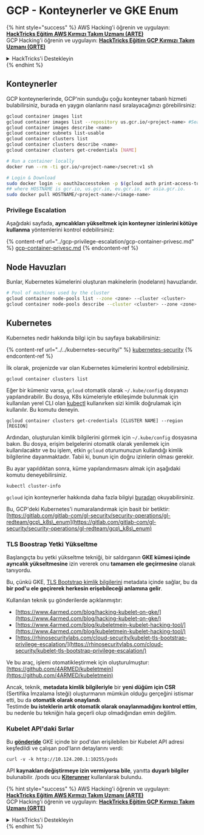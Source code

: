 # GCP - Konteynerler ve GKE Enum

{% hint style="success" %}
AWS Hacking'i öğrenin ve uygulayın: <img src="/.gitbook/assets/image.png" alt="" data-size="line">[**HackTricks Eğitim AWS Kırmızı Takım Uzmanı (ARTE)**](https://training.hacktricks.xyz/courses/arte)<img src="/.gitbook/assets/image.png" alt="" data-size="line">\
GCP Hacking'i öğrenin ve uygulayın: <img src="/.gitbook/assets/image (2).png" alt="" data-size="line">[**HackTricks Eğitim GCP Kırmızı Takım Uzmanı (GRTE)**<img src="/.gitbook/assets/image (2).png" alt="" data-size="line">](https://training.hacktricks.xyz/courses/grte)

<details>

<summary>HackTricks'i Destekleyin</summary>

* [**Abonelik planlarını**](https://github.com/sponsors/carlospolop) kontrol edin!
* 💬 [**Discord grubuna**](https://discord.gg/hRep4RUj7f) veya [**telegram grubuna**](https://t.me/peass) katılın veya bizi **Twitter** 🐦 [**@hacktricks\_live**](https://twitter.com/hacktricks\_live)** takip edin.**
* **HackTricks** ve **HackTricks Cloud** github depolarına PR göndererek hacking püf noktalarını paylaşın.

</details>
{% endhint %}

## Konteynerler

GCP konteynerlerinde, GCP'nin sunduğu çoğu konteyner tabanlı hizmeti bulabilirsiniz, burada en yaygın olanlarını nasıl sıralayacağınızı görebilirsiniz:
```bash
gcloud container images list
gcloud container images list --repository us.gcr.io/<project-name> #Search in other subdomains repositories
gcloud container images describe <name>
gcloud container subnets list-usable
gcloud container clusters list
gcloud container clusters describe <name>
gcloud container clusters get-credentials [NAME]

# Run a container locally
docker run --rm -ti gcr.io/<project-name>/secret:v1 sh

# Login & Download
sudo docker login -u oauth2accesstoken -p $(gcloud auth print-access-token) https://HOSTNAME
## where HOSTNAME is gcr.io, us.gcr.io, eu.gcr.io, or asia.gcr.io.
sudo docker pull HOSTNAME/<project-name>/<image-name>
```
### Privilege Escalation

Aşağıdaki sayfada, **ayrıcalıkları yükseltmek için konteyner izinlerini kötüye kullanma** yöntemlerini kontrol edebilirsiniz:

{% content-ref url="../gcp-privilege-escalation/gcp-container-privesc.md" %}
[gcp-container-privesc.md](../gcp-privilege-escalation/gcp-container-privesc.md)
{% endcontent-ref %}

## Node Havuzları

Bunlar, Kubernetes kümelerini oluşturan makinelerin (nodeların) havuzlarıdır.
```bash
# Pool of machines used by the cluster
gcloud container node-pools list --zone <zone> --cluster <cluster>
gcloud container node-pools describe --cluster <cluster> --zone <zone> <node-pool>
```
## Kubernetes

Kubernetes nedir hakkında bilgi için bu sayfaya bakabilirsiniz:

{% content-ref url="../../kubernetes-security/" %}
[kubernetes-security](../../kubernetes-security/)
{% endcontent-ref %}

İlk olarak, projenizde var olan Kubernetes kümelerini kontrol edebilirsiniz.
```
gcloud container clusters list
```
Eğer bir kümeniz varsa, `gcloud` otomatik olarak `~/.kube/config` dosyanızı yapılandırabilir. Bu dosya, K8s kümeleriyle etkileşimde bulunmak için kullanılan yerel CLI olan [kubectl](https://kubernetes.io/docs/reference/kubectl/overview/) kullanırken sizi kimlik doğrulamak için kullanılır. Bu komutu deneyin.
```
gcloud container clusters get-credentials [CLUSTER NAME] --region [REGION]
```
Ardından, oluşturulan kimlik bilgilerini görmek için `~/.kube/config` dosyasına bakın. Bu dosya, erişim belgelerini otomatik olarak yenilemek için kullanılacaktır ve bu işlem, etkin `gcloud` oturumunuzun kullandığı kimlik bilgilerine dayanmaktadır. Tabii ki, bunun için doğru izinlerin olması gerekir.

Bu ayar yapıldıktan sonra, küme yapılandırmasını almak için aşağıdaki komutu deneyebilirsiniz.
```
kubectl cluster-info
```
`gcloud` için konteynerler hakkında daha fazla bilgiyi [buradan](https://cloud.google.com/sdk/gcloud/reference/container/) okuyabilirsiniz.

Bu, GCP'deki Kubernetes'i numaralandırmak için basit bir betiktir: [https://gitlab.com/gitlab-com/gl-security/security-operations/gl-redteam/gcp\_k8s\_enum](https://gitlab.com/gitlab-com/gl-security/security-operations/gl-redteam/gcp\_k8s\_enum)

### TLS Boostrap Yetki Yükseltme

Başlangıçta bu yetki yükseltme tekniği, bir saldırganın **GKE kümesi içinde ayrıcalık yükseltmesine** izin vererek onu **tamamen ele geçirmesine** olanak tanıyordu.

Bu, çünkü GKE, [TLS Bootstrap kimlik bilgilerini](https://kubernetes.io/docs/reference/command-line-tools-reference/kubelet-tls-bootstrapping/) metadata içinde sağlar, bu da **bir pod'u ele geçirerek herkesin erişebileceği anlamına gelir**.

Kullanılan teknik şu gönderilerde açıklanmıştır:

* [https://www.4armed.com/blog/hacking-kubelet-on-gke/](https://www.4armed.com/blog/hacking-kubelet-on-gke/)
* [https://www.4armed.com/blog/kubeletmein-kubelet-hacking-tool/](https://www.4armed.com/blog/kubeletmein-kubelet-hacking-tool/)
* [https://rhinosecuritylabs.com/cloud-security/kubelet-tls-bootstrap-privilege-escalation/](https://rhinosecuritylabs.com/cloud-security/kubelet-tls-bootstrap-privilege-escalation/)

Ve bu araç, işlemi otomatikleştirmek için oluşturulmuştur: [https://github.com/4ARMED/kubeletmein](https://github.com/4ARMED/kubeletmein)

Ancak, teknik, **metadata kimlik bilgileriyle** bir **yeni düğüm için CSR** (Sertifika İmzalama İsteği) oluşturmanın mümkün olduğu gerçeğini istismar etti, bu da **otomatik olarak onaylandı**.\
Testimde **bu isteklerin artık otomatik olarak onaylanmadığını kontrol ettim**, bu nedenle bu tekniğin hala geçerli olup olmadığından emin değilim.

### Kubelet API'daki Sırlar <a href="#the-kubelet-api-git-secrets-redux" id="the-kubelet-api-git-secrets-redux"></a>

Bu [**gönderide**](https://blog.assetnote.io/2022/05/06/cloudflare-pages-pt3/) GKE içinde bir pod'dan erişilebilen bir Kubelet API adresi keşfedildi ve çalışan pod'ların detaylarını verdi:
```
curl -v -k http://10.124.200.1:10255/pods
```
API **kaynakları değiştirmeye izin vermiyorsa bile**, yanıtta **duyarlı bilgiler** bulunabilir. /pods ucu [**Kiterunner**](https://github.com/assetnote/kiterunner) kullanılarak bulundu.

{% hint style="success" %}
AWS Hacking'i öğrenin ve uygulayın:<img src="/.gitbook/assets/image.png" alt="" data-size="line">[**HackTricks Eğitim AWS Kırmızı Takım Uzmanı (ARTE)**](https://training.hacktricks.xyz/courses/arte)<img src="/.gitbook/assets/image.png" alt="" data-size="line">\
GCP Hacking'i öğrenin ve uygulayın: <img src="/.gitbook/assets/image (2).png" alt="" data-size="line">[**HackTricks Eğitim GCP Kırmızı Takım Uzmanı (GRTE)**<img src="/.gitbook/assets/image (2).png" alt="" data-size="line">](https://training.hacktricks.xyz/courses/grte)

<details>

<summary>HackTricks'i Destekleyin</summary>

* [**Abonelik planlarını**](https://github.com/sponsors/carlospolop) kontrol edin!
* 💬 [**Discord grubuna**](https://discord.gg/hRep4RUj7f) katılın veya [**telegram grubuna**](https://t.me/peass) katılın veya bizi **Twitter** 🐦 [**@hacktricks\_live**](https://twitter.com/hacktricks\_live)** takip edin.**
* **HackTricks** ve **HackTricks Cloud** github depolarına PR göndererek hacking püf noktalarını paylaşın.

</details>
{% endhint %}

